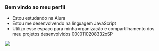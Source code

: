 ### Bem vindo ao meu perfil

- Estou estudando na Alura
- Estou me desenvolvendo na linguagem JavaScript
- Utilizo esse espaço para minha organização e compartilhamento dos meu projetos desenvolvidos 0000110208332xSP

![](https://media1.tenor.com/m/QYcfJTtQfo8AAAAC/deku.gif)
